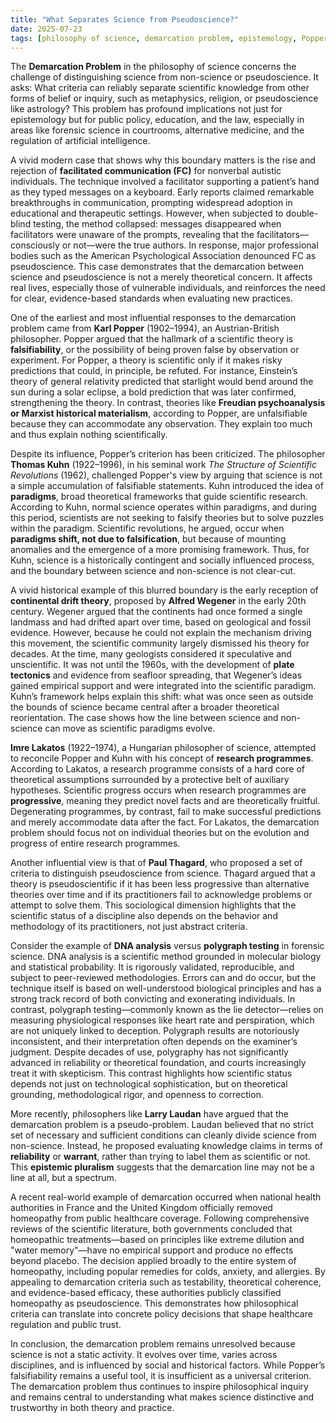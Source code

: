 ```yaml
---
title: "What Separates Science from Pseudoscience?"
date: 2025-07-23
tags: [philosophy of science, demarcation problem, epistemology, Popper, Kuhn, Lakatos]
---
```


The **Demarcation Problem** in the philosophy of science concerns the challenge of distinguishing science from non-science or pseudoscience. It asks: What criteria can reliably separate scientific knowledge from other forms of belief or inquiry, such as metaphysics, religion, or pseudoscience like astrology? This problem has profound implications not just for epistemology but for public policy, education, and the law, especially in areas like forensic science in courtrooms, alternative medicine, and the regulation of artificial intelligence.

A vivid modern case that shows why this boundary matters is the rise and rejection of **facilitated communication (FC)** for nonverbal autistic individuals. The technique involved a facilitator supporting a patient’s hand as they typed messages on a keyboard. Early reports claimed remarkable breakthroughs in communication, prompting widespread adoption in educational and therapeutic settings. However, when subjected to double-blind testing, the method collapsed: messages disappeared when facilitators were unaware of the prompts, revealing that the facilitators—consciously or not—were the true authors. In response, major professional bodies such as the American Psychological Association denounced FC as pseudoscience. This case demonstrates that the demarcation between science and pseudoscience is not a merely theoretical concern. It affects real lives, especially those of vulnerable individuals, and reinforces the need for clear, evidence-based standards when evaluating new practices.

One of the earliest and most influential responses to the demarcation problem came from **Karl Popper** (1902–1994), an Austrian-British philosopher. Popper argued that the hallmark of a scientific theory is **falsifiability**, or the possibility of being proven false by observation or experiment. For Popper, a theory is scientific only if it makes risky predictions that could, in principle, be refuted. For instance, Einstein’s theory of general relativity predicted that starlight would bend around the sun during a solar eclipse, a bold prediction that was later confirmed, strengthening the theory. In contrast, theories like **Freudian psychoanalysis or Marxist historical materialism**, according to Popper, are unfalsifiable because they can accommodate any observation. They explain too much and thus explain nothing scientifically.

Despite its influence, Popper’s criterion has been criticized. The philosopher **Thomas Kuhn** (1922–1996), in his seminal work *The Structure of Scientific Revolutions* (1962), challenged Popper's view by arguing that science is not a simple accumulation of falsifiable statements. Kuhn introduced the idea of **paradigms**, broad theoretical frameworks that guide scientific research. According to Kuhn, normal science operates within paradigms, and during this period, scientists are not seeking to falsify theories but to solve puzzles within the paradigm. Scientific revolutions, he argued, occur when **paradigms shift, not due to falsification**, but because of mounting anomalies and the emergence of a more promising framework. Thus, for Kuhn, science is a historically contingent and socially influenced process, and the boundary between science and non-science is not clear-cut.

A vivid historical example of this blurred boundary is the early reception of **continental drift theory**, proposed by **Alfred Wegener** in the early 20th century. Wegener argued that the continents had once formed a single landmass and had drifted apart over time, based on geological and fossil evidence. However, because he could not explain the mechanism driving this movement, the scientific community largely dismissed his theory for decades. At the time, many geologists considered it speculative and unscientific. It was not until the 1960s, with the development of **plate tectonics** and evidence from seafloor spreading, that Wegener’s ideas gained empirical support and were integrated into the scientific paradigm. Kuhn’s framework helps explain this shift: what was once seen as outside the bounds of science became central after a broader theoretical reorientation. The case shows how the line between science and non-science can move as scientific paradigms evolve.

**Imre Lakatos** (1922–1974), a Hungarian philosopher of science, attempted to reconcile Popper and Kuhn with his concept of **research programmes**. According to Lakatos, a research programme consists of a hard core of theoretical assumptions surrounded by a protective belt of auxiliary hypotheses. Scientific progress occurs when research programmes are **progressive**, meaning they predict novel facts and are theoretically fruitful. Degenerating programmes, by contrast, fail to make successful predictions and merely accommodate data after the fact. For Lakatos, the demarcation problem should focus not on individual theories but on the evolution and progress of entire research programmes.

Another influential view is that of **Paul Thagard**, who proposed a set of criteria to distinguish pseudoscience from science. Thagard argued that a theory is pseudoscientific if it has been less progressive than alternative theories over time and if its practitioners fail to acknowledge problems or attempt to solve them. This sociological dimension highlights that the scientific status of a discipline also depends on the behavior and methodology of its practitioners, not just abstract criteria.

Consider the example of **DNA analysis** versus **polygraph testing** in forensic science. DNA analysis is a scientific method grounded in molecular biology and statistical probability. It is rigorously validated, reproducible, and subject to peer-reviewed methodologies. Errors can and do occur, but the technique itself is based on well-understood biological principles and has a strong track record of both convicting and exonerating individuals. In contrast, polygraph testing—commonly known as the lie detector—relies on measuring physiological responses like heart rate and perspiration, which are not uniquely linked to deception. Polygraph results are notoriously inconsistent, and their interpretation often depends on the examiner’s judgment. Despite decades of use, polygraphy has not significantly advanced in reliability or theoretical foundation, and courts increasingly treat it with skepticism. This contrast highlights how scientific status depends not just on technological sophistication, but on theoretical grounding, methodological rigor, and openness to correction.

More recently, philosophers like **Larry Laudan** have argued that the demarcation problem is a pseudo-problem. Laudan believed that no strict set of necessary and sufficient conditions can cleanly divide science from non-science. Instead, he proposed evaluating knowledge claims in terms of **reliability** or **warrant**, rather than trying to label them as scientific or not. This **epistemic pluralism** suggests that the demarcation line may not be a line at all, but a spectrum.

A recent real-world example of demarcation occurred when national health authorities in France and the United Kingdom officially removed homeopathy from public healthcare coverage. Following comprehensive reviews of the scientific literature, both governments concluded that homeopathic treatments—based on principles like extreme dilution and "water memory"—have no empirical support and produce no effects beyond placebo. The decision applied broadly to the entire system of homeopathy, including popular remedies for colds, anxiety, and allergies. By appealing to demarcation criteria such as testability, theoretical coherence, and evidence-based efficacy, these authorities publicly classified homeopathy as pseudoscience. This demonstrates how philosophical criteria can translate into concrete policy decisions that shape healthcare regulation and public trust.

In conclusion, the demarcation problem remains unresolved because science is not a static activity. It evolves over time, varies across disciplines, and is influenced by social and historical factors. While Popper’s falsifiability remains a useful tool, it is insufficient as a universal criterion. The demarcation problem thus continues to inspire philosophical inquiry and remains central to understanding what makes science distinctive and trustworthy in both theory and practice.
